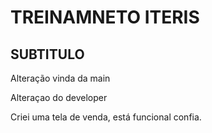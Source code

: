 # TREINAMNETO ITERIS

## SUBTITULO

Alteração vinda da main

Alteraçao do developer

Criei uma tela de venda, está funcional confia.